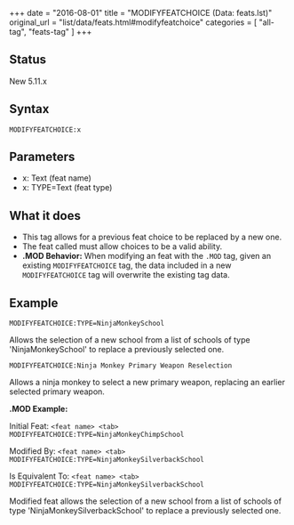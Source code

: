 +++
date = "2016-08-01"
title = "MODIFYFEATCHOICE (Data: feats.lst)"
original_url = "list/data/feats.html#modifyfeatchoice"
categories = [ "all-tag", "feats-tag" ]
+++

## Status

New 5.11.x

## Syntax

`MODIFYFEATCHOICE:x`

## Parameters

-   x: Text (feat name)
-   x: TYPE=Text (feat type)



What it does
------------

-   This tag allows for a previous feat choice to be replaced by a
    new one.
-   The feat called must allow choices to be a valid ability.
-   **.MOD Behavior:** When modifying an feat with the `.MOD` tag, given
    an existing `MODIFYFEATCHOICE` tag, the data included in a new
    `MODIFYFEATCHOICE` tag will overwrite the existing tag data.

Example
-------

`MODIFYFEATCHOICE:TYPE=NinjaMonkeySchool`

Allows the selection of a new school from a list of schools of type
'NinjaMonkeySchool' to replace a previously selected one.

`MODIFYFEATCHOICE:Ninja Monkey Primary Weapon Reselection`

Allows a ninja monkey to select a new primary weapon, replacing an
earlier selected primary weapon.

**.MOD Example:**

Initial Feat:
`<feat name> <tab> MODIFYFEATCHOICE:TYPE=NinjaMonkeyChimpSchool`

Modified By:
`<feat name> <tab> MODIFYFEATCHOICE:TYPE=NinjaMonkeySilverbackSchool`

Is Equivalent To:
`<feat name> <tab> MODIFYFEATCHOICE:TYPE=NinjaMonkeySilverbackSchool`

Modified feat allows the selection of a new school from a list of
schools of type 'NinjaMonkeySilverbackSchool' to replace a previously
selected one.

